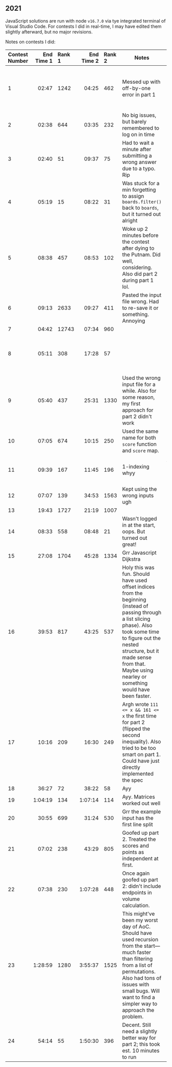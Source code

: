 ## 2021

JavaScript solutions are run with node `v16.7.0` via tye integrated terminal of Visual Studio Code.
For contests I did in real-time, I may have edited them slightly afterward, but no major revisions.

Notes on contests I did:

| Contest Number | End Time 1 | Rank 1 | End Time 2 | Rank 2 | Notes                                                                                                                                                                                                                                                                  | Learned                                                                                                                        |
| -------------- | ---------: | :----- | ---------: | :----- | ---------------------------------------------------------------------------------------------------------------------------------------------------------------------------------------------------------------------------------------------------------------------- | ------------------------------------------------------------------------------------------------------------------------------ |
| 1              |      02:47 | 1242   |      04:25 | 462    | Messed up with off-by-one error in part 1                                                                                                                                                                                                                              | Don't mess with `arr.slice().map((e,i) => ...)`. Just avoid using sliced indices and sliced elements elements at the same time |
| 2              |      02:38 | 644    |      03:35 | 232    | No big issues, but barely remembered to log on in time                                                                                                                                                                                                                 | Do `line.split(" ")` instead of `line.startsWith(...)` ...                                                                     |
| 3              |      02:40 | 51     |      09:37 | 75     | Had to wait a minute after submitting a wrong answer due to a typo. Rip                                                                                                                                                                                                | Read the examples first. The problem description was a bit confusing                                                           |
| 4              |      05:19 | 15     |      08:22 | 31     | Was stuck for a min forgetting to assign `boards.filter()` back to `boards`, but it turned out alright                                                                                                                                                                 | Might want a helper for parsing a grid of numbers                                                                              |
| 5              |      08:38 | 457    |      08:53 | 102    | Woke up 2 minutes before the contest after dying to the Putnam. Did well, considering. Also did part 2 during part 1 lol.                                                                                                                                              | Might want a helper for parsing numbers while skipping through non-number characters. Match all well-formed numbers.           |
| 6              |      09:13 | 2633   |      09:27 | 411    | Pasted the input file wrong. Had to re-save it or something. Annoying                                                                                                                                                                                                  |
| 7              |      04:42 | 12743  |      07:34 | 960    |
| 8              |      05:11 | 308    |      17:28 | 57     |                                                                                                                                                                                                                                                                        | lists → `includes`, strings → `contains`. Also `_.permutations` takes the length of the permutation as second paremeter.       |
| 9              |      05:40 | 437    |      25:31 | 1330   | Used the wrong input file for a while. Also for some reason, my first approach for part 2 didn't work                                                                                                                                                                  |
| 10             |      07:05 | 674    |      10:15 | 250    | Used the same name for both `score` function and `score` map.                                                                                                                                                                                                          | Put helper variables inside the functions to avoid scoping issues                                                              |
| 11             |      09:39 | 167    |      11:45 | 196    | 1-indexing whyy                                                                                                                                                                                                                                                        | just use `X in [max(y-1,0), min(y+2,9))` instead of `dx in [-1,2); X = x+dx; if ...`                                           |
| 12             |      07:07 | 139    |      34:53 | 1563   | Kept using the wrong inputs ugh                                                                                                                                                                                                                                        |
| 13             |      19:43 | 1727   |      21:19 | 1007   |                                                                                                                                                                                                                                                                        |
| 14             |      08:33 | 558    |      08:48 | 21     | Wasn't logged in at the start, oops. But turned out great!                                                                                                                                                                                                             |
| 15             |      27:08 | 1704   |      45:28 | 1334   | Grr Javascript Dijkstra                                                                                                                                                                                                                                                |                                                                                                                                |
| 16             |      39:53 | 817    |      43:25 | 537    | Holy this was fun. Should have used offset indices from the beginning (instead of passing through a list slicing phase). Also took some time to figure out the nested structure, but it made sense from that. Maybe using nearley or something would have been faster. |
| 17             |      10:16 | 209    |      16:30 | 249    | Argh wrote `111 <= x && 161 <= x` the first time for part 2 (flipped the second inequality). Also tried to be too smart on part 1. Could have just directly implemented the spec                                                                                       |
| 18             |      36:27 | 72     |      38:22 | 58     | Ayy                                                                                                                                                                                                                                                                    |
| 19             |    1:04:19 | 134    |    1:07:14 | 114    | Ayy. Matrices worked out well                                                                                                                                                                                                                                          |
| 20             |      30:55 | 699    |      31:24 | 530    | Grr the example input has the first line split                                                                                                                                                                                                                         |
| 21             |      07:02 | 238    |      43:29 | 805    | Goofed up part 2. Treated the scores and points as independent at first.                                                                                                                                                                                               |
| 22             |      07:38 | 230    |    1:07:28 | 448    | Once again goofed up part 2: didn't include endpoints in volume calculation.                                                                                                                                                                                           | Test functions on small values when stuck                                                                                      |
| 23             |    1:28:59 | 1280   |    3:55:37 | 1525   | This might've been my worst day of AoC. Should have used recursion from the start—much faster than filtering from a list of permutations. Also had tons of issues with small bugs. Will want to find a simpler way to approach the problem.                            |
| 24             |      54:14 | 55     |    1:50:30 | 396    | Decent. Still need a slightly better way for part 2; this took est. 10 minutes to run                                                                                                                                                                                  |

